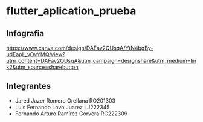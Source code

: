 # flutter_aplication_prueba

## Infografia

https://www.canva.com/design/DAFav2QUsqA/YtN4bgBy-udEapL_vOvYMQ/view?utm_content=DAFav2QUsqA&utm_campaign=designshare&utm_medium=link2&utm_source=sharebutton

## Integrantes

- Jared Jazer Romero Orellana RO201303
- Luis Fernando Lovo Juarez LJ222345
- Fernando Arturo Ramírez Corvera RC222309
